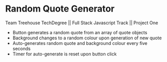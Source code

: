 <h1>Random Quote Generator</h1>
<p>Team Treehouse TechDegree || Full Stack Javascript Track || Project One</p>
<ul>
<li>Button generates a random quote from an array of quote objects</li>
<li>Background changes to a random colour upon generation of new quote</li>
<li>Auto-generates random quote and background colour every five seconds </li>
<li>Timer for auto-generate is reset upon button click</li>
</ul>
